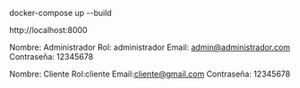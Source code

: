 docker-compose up --build

http://localhost:8000

Nombre: Administrador
Rol: administrador
Email: admin@administrador.com
Contraseña: 12345678


Nombre: Cliente
Rol:cliente
Email:cliente@gmail.com
Contraseña: 12345678
